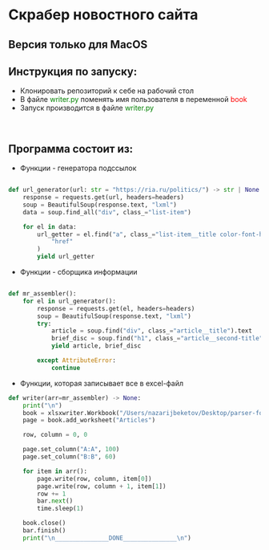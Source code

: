 # Скрабер новостного сайта
## Версия только для MacOS


## Инструкция по запуску:

- Клонировать репозиторий к себе на рабочий стол
- В файле <font color="green">writer.py</font> поменять имя пользователя в переменной <font color="red">book</font>
- Запуск производится в файле <font color="green">writer.py</font>

<br>

## Программа состоит из:
- Функции - генератора подссылок
```python

def url_generator(url: str = "https://ria.ru/politics/") -> str | None:
    response = requests.get(url, headers=headers)
    soup = BeautifulSoup(response.text, "lxml")
    data = soup.find_all("div", class_="list-item")

    for el in data:
        url_getter = el.find("a", class_="list-item__title color-font-hover-only").get(
            "href"
        )
        yield url_getter
```

- Функции - сборщика информации
```python

def mr_assembler():
    for el in url_generator():
        response = requests.get(el, headers=headers)
        soup = BeautifulSoup(response.text, "lxml")
        try:
            article = soup.find("div", class_="article__title").text
            brief_disc = soup.find("h1", class_="article__second-title").text
            yield article, brief_disc

        except AttributeError:
            continue


```

- Функции, которая записывает все в excel-файл
```python
def writer(arr=mr_assembler) -> None:
    print("\n")
    book = xlsxwriter.Workbook("/Users/nazarijbeketov/Desktop/parser-for-a-news-site/articles.xlsx")
    page = book.add_worksheet("Articles")

    row, column = 0, 0

    page.set_column("A:A", 100)
    page.set_column("B:B", 60)

    for item in arr():
        page.write(row, column, item[0])
        page.write(row, column + 1, item[1])
        row += 1
        bar.next()
        time.sleep(1)

    book.close()
    bar.finish()
    print("\n_______________DONE_______________\n")

```